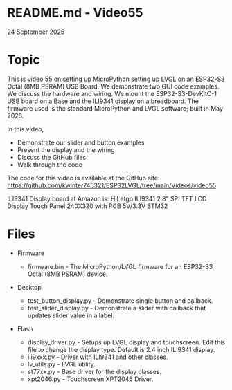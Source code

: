 # README.md - Video55

24 September 2025

# Topic 

This is video 55 on setting up MicroPython setting up LVGL on an ESP32-S3 Octal (8MB PSRAM) USB Board.  We demonstrate two GUI code examples. We discuss the hardware and wiring.  We mount the ESP32-S3-DevKitC-1 USB board on a Base and the ILI9341 display on a breadboard.  The firmware used is the standard MicroPython and LVGL software; built in May 2025.

In this video, 
 - Demonstrate our slider and button examples
 - Present the display and the wiring
 - Discuss the GitHub files
 - Walk through the code

The code for this video is available at the GitHub site:
https://github.com/kwinter745321/ESP32LVGL/tree/main/Videos/video55

ILI9341 Display board at Amazon is:  HiLetgo ILI9341 2.8" SPI TFT LCD Display Touch Panel 240X320 with PCB 5V/3.3V STM32

# Files

 - Firmware

    - firmware.bin - The MicroPython/LVGL firmware for an ESP32-S3 Octal (8MB PSRAM) device.

 - Desktop

    - test_button_display.py - Demonstrate single button and callback. 
    - test_slider_display.py - Demonstrate a slider with callback that updates slider value in a label.

 - Flash

    - display_driver.py - Setups up LVGL display and touchscreen.  Edit this file to change the display type. Default is 2.4 inch ILI9341 display.
    - ili9xxx.py        - Driver with ILI9341 and other classes.
    - lv_utils.py       - LVGL utility.
    - st77xx.py         - Base driver for the display classes.
    - xpt2046.py        - Touchscreen XPT2046 Driver.
